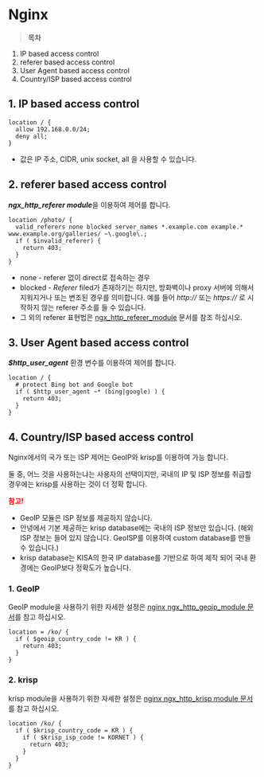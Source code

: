 # Nginx

> **목차**
1. IP based access control
2. referer based access control
3. User Agent based access control
4. Country/ISP based access control

## 1. IP based access control

```nginx
location / {
  allow 192.168.0.0/24;
  deny all;
}
```

* 값은 IP 주소, CIDR, unix socket, all 을 사용할 수 있습니다.

## 2. referer based access control

***ngx_http_referer module***을 이용하여 제어를 합니다.

```nginx
location /photo/ {
  valid_referers none blocked server_names *.example.com example.* www.example.org/galleries/ ~\.google\.;
  if ( $invalid_referer) {
    return 403;
  }
}
```
* none - referer 없이 direct로 접속하는 경우
* blocked - *Referer* filed가 존재하기는 하지만, 방화벽이나 proxy 서버에 의해서 지워지거나 또는 변조된 경우를 의미합니다. 예를 들어 *http://* 또는 *https://* 로 시작하지 않는 referer 주소를 들 수 있습니다.
* 그 외의 referer 표현법은 [ngx_http_referer_module](http://nginx.org/en/docs/http/ngx_http_referer_module.html) 문서를 참조 하십시오.

## 3. User Agent based access control

***$http_user_agent*** 환경 변수를 이용하여 제어를 합니다.

```nginx
location / {
  # protect Bing bot and Google bot
  if ( $http_user_agent ~* (bing|google) ) {
    return 403;
  }
}
```

## 4. Country/ISP based access control

Nginx에서의 국가 또는 ISP 제어는 GeoIP와 krisp를 이용하여 가능 합니다.

둘 중, 어느 것을 사용하는냐는 사용자의 선택이지만, 국내의 IP 및 ISP 정보를 취급할 경우에는 krisp를 사용하는 것이 더 정확 합니다.

<strong style="color: red;">참고!</strong>  
* GeoIP 모듈은 ISP 정보를 제공하지 않습니다.
* 안녕에서 기본 제공하는 krisp database에는 국내의 ISP 정보만 있습니다. (해외 ISP 정보는 들어 있지 않습니다. GeoISP를 이용하여 custom database를 만들 수 있습니다.)
* krisp database는 KISA의 한국 IP database를 기반으로 하여 제작 되어 국내 환경에는 GeoIP보다 정확도가 높습니다.

### 1. GeoIP

GeoIP module을 사용하기 위한 자세한 설정은 [nginx ngx_http_geoip_module 문서](http://nginx.org/en/docs/http/ngx_http_geoip_module.html)를 참고 하십시오.

```nginx
location = /ko/ {
  if ( $geoip_country_code != KR ) {
    return 403;
  }
}
```

### 2. krisp

krisp module을 사용하기 위한 자세한 설정은 [nginx ngx_http_krisp module 문서](https://github.com/vozlt/nginx-module-krisp/blob/master/README.md)를 참고 하십시오.

```nginx
location /ko/ {
  if ( $krisp_country_code = KR ) {
    if ( $krisp_isp_code != KORNET ) {
      return 403;
    }
  }
}
```
